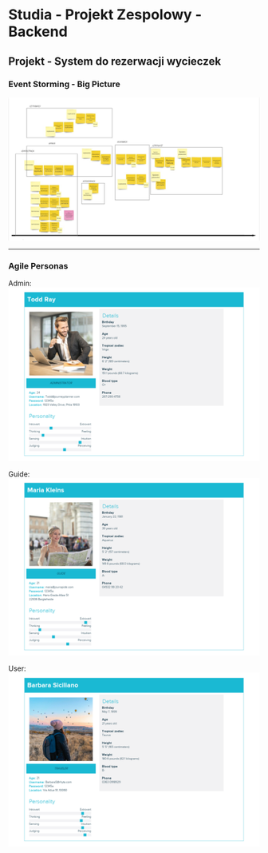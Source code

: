 # Studia - Projekt Zespolowy - Backend
## Projekt - System do rezerwacji wycieczek


### Event Storming - Big Picture

![Image event-storming-big-picture](docs/event-storming-big-picture.png)


----

### Agile Personas

Admin:
![Admin](docs/agile_personas/admin.png)

Guide:
![Guide](docs/agile_personas/guide.png)

User:
![User](docs/agile_personas/user.png)
